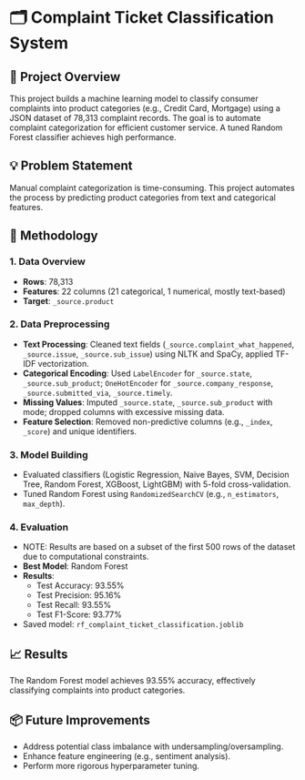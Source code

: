 # 🗂️ Complaint Ticket Classification System

## 📌 Project Overview
This project builds a machine learning model to classify consumer complaints into product categories (e.g., Credit Card, Mortgage) using a JSON dataset of 78,313 complaint records. The goal is to automate complaint categorization for efficient customer service. A tuned Random Forest classifier achieves high performance.

## 💡 Problem Statement
Manual complaint categorization is time-consuming. This project automates the process by predicting product categories from text and categorical features.

## 🧠 Methodology

### 1. Data Overview
- **Rows**: 78,313
- **Features**: 22 columns (21 categorical, 1 numerical, mostly text-based)
- **Target**: `_source.product`

### 2. Data Preprocessing
- **Text Processing**: Cleaned text fields (`_source.complaint_what_happened`, `_source.issue`, `_source.sub_issue`) using NLTK and SpaCy, applied TF-IDF vectorization.
- **Categorical Encoding**: Used `LabelEncoder` for `_source.state`, `_source.sub_product`; `OneHotEncoder` for `_source.company_response`, `_source.submitted_via`, `_source.timely`.
- **Missing Values**: Imputed `_source.state`, `_source.sub_product` with mode; dropped columns with excessive missing data.
- **Feature Selection**: Removed non-predictive columns (e.g., `_index`, `_score`) and unique identifiers.

### 3. Model Building
- Evaluated classifiers (Logistic Regression, Naive Bayes, SVM, Decision Tree, Random Forest, XGBoost, LightGBM) with 5-fold cross-validation.
- Tuned Random Forest using `RandomizedSearchCV` (e.g., `n_estimators`, `max_depth`).

### 4. Evaluation
- NOTE: Results are based on a subset of the first 500 rows of the dataset due to computational constraints.
- **Best Model**: Random Forest
- **Results**:
  - Test Accuracy: 93.55%
  - Test Precision: 95.16%
  - Test Recall: 93.55%
  - Test F1-Score: 93.77%
- Saved model: `rf_complaint_ticket_classification.joblib`

## 📈 Results
The Random Forest model achieves 93.55% accuracy, effectively classifying complaints into product categories.

## 📦 Future Improvements
- Address potential class imbalance with undersampling/oversampling.
- Enhance feature engineering (e.g., sentiment analysis).
- Perform more rigorous hyperparameter tuning.

